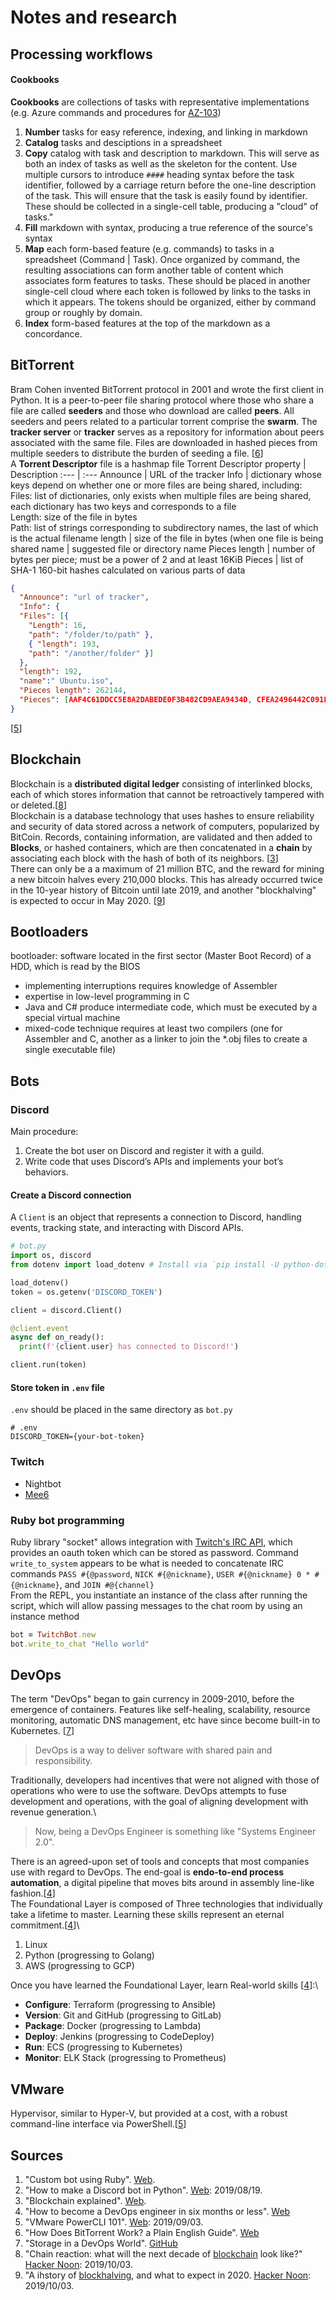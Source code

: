 # Notes and research
## Processing workflows
#### Cookbooks
**Cookbooks** are collections of tasks with representative implementations (e.g. Azure commands and procedures for [AZ-103](az-103.md))
1. **Number** tasks for easy reference, indexing, and linking in markdown
2. **Catalog** tasks and desciptions in a spreadsheet
3. **Copy** catalog with task and description to markdown. This will serve as both an index of tasks as well as the skeleton for the content. Use multiple cursors to introduce `####` heading syntax before the task identifier, followed by a carriage return before the one-line description of the task. This will ensure that the task is easily found by identifier. These should be collected in a single-cell table, producing a "cloud" of tasks."
4. **Fill** markdown with syntax, producing a true reference of the source's syntax
5. **Map** each form-based feature (e.g. commands) to tasks in a spreadsheet (Command | Task). Once organized by command, the resulting associations can form another table of content which associates form features to tasks. These should be placed in another single-cell cloud where each token is followed by links to the tasks in which it appears. The tokens should be organized, either by command group or roughly by domain.
6. **Index** form-based features at the top of the markdown as a concordance.
## BitTorrent
Bram Cohen invented BitTorrent protocol in 2001 and wrote the first client in Python. It is a peer-to-peer file sharing protocol where those who share a file are called **seeders** and those who download are called **peers**. All seeders and peers related to a particular torrent comprise the **swarm**. The **tracker server** or **tracker** serves as a repository for information about peers associated with the same file. Files are downloaded in hashed pieces from multiple seeders to distribute the burden of seeding a file. [[6](#sources)]\
A **Torrent Descriptor** file is a hashmap file
Torrent Descriptor property | Description
:---                        | :---
Announce                    | URL of the tracker
Info                        | dictionary whose keys depend on whether one or more files are being shared, including:<br/>Files: list of dictionaries, only exists when multiple files are being shared, each dictionary has two keys and corresponds to a file<br/>Length: size of the file in bytes<br/>Path: list of strings corresponding to subdirectory names, the last of which is the actual filename
length                      | size of the file in bytes (when one file is being shared
name                        | suggested file or directory name
Pieces length               | number of bytes per piece; must be a power of 2 and at least 16KiB
Pieces                      | list of SHA-1 160-bit hashes calculated on various parts of data

```json
{
  "Announce": "url of tracker",
  "Info": {
  "Files": [{ 
    "Length": 16, 
    "path": "/folder/to/path" }, 
    { "length": 193, 
    "path": "/another/folder" }] 
  },
  "length": 192, 
  "name":" Ubuntu.iso", 
  "Pieces length": 262144, 
  "Pieces": [AAF4C61DDCC5E8A2DABEDE0F3B482CD9AEA9434D, CFEA2496442C091FDDD1BA215D62A69EC34E94D0]
}
```

[[5](#sources)]
## Blockchain
Blockchain is a **distributed digital ledger** consisting of interlinked blocks, each of which stores information that cannot be retroactively tampered with or deleted.[[8](#sources)]\
Blockchain is a database technology that uses hashes to ensure reliability and security of data stored across a network of computers, popularized by BitCoin. Records, containing information, are validated and then added to **Blocks**, or hashed containers, which are then concatenated in a **chain** by associating each block with the hash of both of its neighbors. [[3](#sources)]\
There can only be a a maximum of 21 million BTC, and the reward for mining a new bitcoin halves every 210,000 blocks. This has already occurred twice in the 10-year history of Bitcoin until late 2019, and another "blockhalving" is expected to occur in May 2020. [[9](#sources)]
## Bootloaders
bootloader: software located in the first sector (Master Boot Record) of a HDD, which is read by the BIOS
- implementing interruptions requires knowledge of Assembler
- expertise in low-level programming in C
- Java and C# produce intermediate code, which must be executed by a special virtual machine
- mixed-code technique requires at least two compilers (one for Assembler and C, another as a linker to join the *.obj files to create a single executable file)
## Bots
### Discord
Main procedure:
  1. Create the bot user on Discord and register it with a guild.
  2. Write code that uses Discord’s APIs and implements your bot’s behaviors.
#### Create a Discord connection
A `Client` is an object that represents a connection to Discord, handling events, tracking state, and interacting with Discord APIs.
```py
# bot.py
import os, discord
from dotenv import load_dotenv # Install via `pip install -U python-dotenv`

load_dotenv()
token = os.getenv('DISCORD_TOKEN')

client = discord.Client()

@client.event
async def on_ready():
  print(f'{client.user} has connected to Discord!')

client.run(token)
```
#### Store token in `.env` file
`.env` should be placed in the same directory as `bot.py`
```
# .env
DISCORD_TOKEN={your-bot-token}
``` 
### Twitch
- Nightbot
- [Mee6](https://mee6.xyz/)
### Ruby bot programming
Ruby library "socket" allows integration with [Twitch's IRC API](https://twitchapps.com/tmi), which provides an oauth token which can be stored as password. Command `write_to_system` appears to be  what is needed to concatenate IRC commands `PASS #{@password`, `NICK #{@nickname}`, `USER #{@nickname} 0 * #{@nickname}`, and `JOIN #@{channel}`\
From the REPL, you instantiate an instance of the class after running the script, which will allow passing messages to the chat room by using an instance method
```rb
bot = TwitchBot.new
bot.write_to_chat "Hello world"
```
## DevOps
The term "DevOps" began to gain currency in 2009-2010, before the emergence of containers. Features like self-healing, scalability, resource monitoring, automatic DNS management, etc have since become built-in to Kubernetes. [[7](#sources)]
> DevOps is a way to deliver software with shared pain and responsibility.

Traditionally, developers had incentives that were not aligned with those of operations who were to use the software. DevOps attempts to fuse development and operations, with the goal of aligning development with revenue generation.\
> Now, being a DevOps Engineer is something like "Systems Engineer 2.0".

There is an agreed-upon set of tools and concepts that most companies use with regard to DevOps. The end-goal is __endo-to-end process automation__, a digital pipeline that moves bits around in assembly line-like fashion.[[4](#sources)]\
The Foundational Layer is composed of Three technologies that individually take a lifetime to master. Learning these skills represent an eternal commitment.[[4](#sources)]\
1. Linux
2. Python (progressing to Golang)
3. AWS (progressing to GCP)

Once you have learned the Foundational Layer, learn Real-world skills [[4](#sources)]:\
- **Configure**: Terraform (progressing to Ansible)
- **Version**: Git and GitHub (progressing to GitLab)
- **Package**: Docker (progressing to Lambda)
- **Deploy**: Jenkins (progressing to CodeDeploy)
- **Run**: ECS (progressing to Kubernetes)
- **Monitor**: ELK Stack (progressing to Prometheus)

## VMware
Hypervisor, similar to Hyper-V, but provided at a cost, with a robust command-line interface via PowerShell.[[5](#sources)]
## Sources
1. "Custom bot using Ruby". [Web](https://www.youtube.com/watch?v=rVVhkX1uTRQ).
2. "How to make a Discord bot in Python". [Web](https://realpython.com/how-to-make-a-discord-bot-python/): 2019/08/19.
3. "Blockchain explained". [Web](https://graphics.reuters.com/TECHNOLOGY-BLOCKCHAIN/010070P11GN/index.html?source=post_page---------------------------).
4. "How to become a DevOps engineer in six months or less". [Web](https://medium.com/@devfire/how-to-become-a-devops-engineer-in-six-months-or-less-366097df7737)
5. "VMware PowerCLI 101". [Web](https://www.brianbunke.com/blog/2019/09/03/powercli-101/): 2019/09/03.
6. "How Does BitTorrent Work? a Plain English Guide". [Web](https://app.getpocket.com/read/2717933967)
7. "Storage in a DevOps World". [GitHub](sources/README.md/#new-stack-makers)
8. "Chain reaction: what will the next decade of [blockchain](#blockchain) look like?" [Hacker Noon](https://hackernoon.com/chain-reaction-what-will-the-next-decade-of-blockchain-look-like-fl2fd32r8?source=rss): 2019/10/03.
9. "A ihstory of [blockhalving](#blockchain), and what to expect in 2020. [Hacker Noon](https://hackernoon.com/a-history-of-blockhalving-and-what-to-expect-in-2020-1s3q30cn?source=rss): 2019/10/03.
